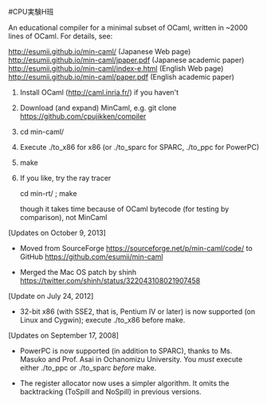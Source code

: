 #CPU実験H班

An educational compiler for a minimal subset of OCaml, written in
~2000 lines of OCaml.  For details, see:

http://esumii.github.io/min-caml/ (Japanese Web page)
http://esumii.github.io/min-caml/jpaper.pdf (Japanese academic paper)
http://esumii.github.io/min-caml/index-e.html (English Web page)
http://esumii.github.io/min-caml/paper.pdf (English academic paper)

1. Install OCaml (http://caml.inria.fr/) if you haven't

2. Download (and expand) MinCaml, e.g.
   git clone https://github.com/cpujikken/compiler

3. cd min-caml/

4. Execute ./to_x86 for x86
   (or ./to_sparc for SPARC, ./to_ppc for PowerPC)

5. make

6. If you like, try the ray tracer

     cd min-rt/ ; make

   though it takes time because of OCaml bytecode (for testing by
   comparison), not MinCaml

[Updates on October 9, 2013]

- Moved from SourceForge https://sourceforge.net/p/min-caml/code/ to
  GitHub https://github.com/esumii/min-caml

- Merged the Mac OS patch by shinh
  https://twitter.com/shinh/status/322043108021907458

[Update on July 24, 2012]

- 32-bit x86 (with SSE2, that is, Pentium IV or later) is now
  supported (on Linux and Cygwin); execute ./to_x86 before make.

[Updates on September 17, 2008]

- PowerPC is now supported (in addition to SPARC), thanks to
  Ms. Masuko and Prof. Asai in Ochanomizu University.  You _must_
  execute either ./to_ppc or ./to_sparc _before_ make.

- The register allocator now uses a simpler algorithm.  It omits the
  backtracking (ToSpill and NoSpill) in previous versions.
